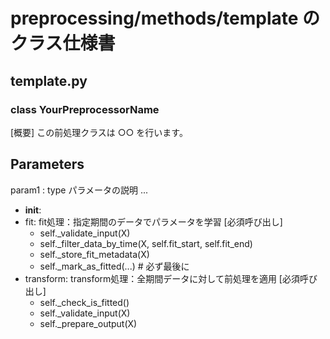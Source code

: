 # preprocessing/methods/template のクラス仕様書

## template.py

### class YourPreprocessorName
[概要]
この前処理クラスは ○○ を行います。

Parameters
----------
param1 : type
    パラメータの説明
...
- __init__: 
- fit: fit処理：指定期間のデータでパラメータを学習
[必須呼び出し]
    - self._validate_input(X)
    - self._filter_data_by_time(X, self.fit_start, self.fit_end)
    - self._store_fit_metadata(X)
    - self._mark_as_fitted(...)  # 必ず最後に
- transform: transform処理：全期間データに対して前処理を適用
[必須呼び出し]
    - self._check_is_fitted()
    - self._validate_input(X)
    - self._prepare_output(X)

